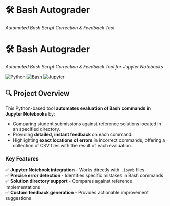 # 🛠️ Bash Autograder  
*Automated Bash Script Correction & Feedback Tool*  

# 🛠️ Bash Autograder  
*Automated Bash Script Correction & Feedback Tool for Jupyter Notebooks*  

[![Python](https://img.shields.io/badge/Python-3.8%2B-blue)](https://www.python.org/)
[![Bash](https://img.shields.io/badge/Bash-5.0%2B-brightgreen)](https://www.gnu.org/software/bash/)
[![Jupyter](https://img.shields.io/badge/Jupyter-Notebook-orange)](https://jupyter.org/)

## 🔍 Project Overview

This Python-based tool **automates evaluation of Bash commands in Jupyter Notebooks** by:
- Comparing student submissions against reference solutions located in an specified directory.
- Providing **detailed, instant feedback** on each command.
- Highlighting **exact locations of errors** in incorrect commands, offering a collection of CSV files with the result of each evaluation.

### Key Features
✅ **Jupyter Notebook integration** - Works directly with `.ipynb` files  
✅ **Precise error detection** - Identifies specific mistakes in Bash commands  
✅ **Solution directory support** - Compares against reference implementations  
✅ **Custom feedback generation** - Provides actionable improvement suggestions

 
